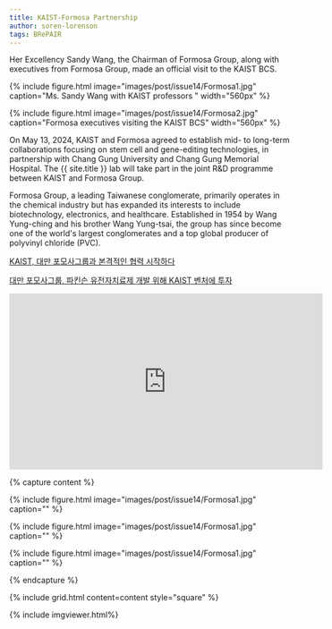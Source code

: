 ```yaml
---
title: KAIST-Formosa Partnership
author: soren-lorenson
tags: BRePAIR
---
```


Her Excellency Sandy Wang, the Chairman of Formosa Group, along with executives from Formosa Group, made an official visit to the KAIST BCS.

{% include figure.html image="images/post/issue14/Formosa1.jpg" caption="Ms. Sandy Wang with KAIST professors " width="560px" %}

{% include figure.html image="images/post/issue14/Formosa2.jpg" caption="Formosa executives visiting the KAIST BCS" width="560px" %}

On May 13, 2024, KAIST and Formosa agreed to establish mid- to long-term collaborations focusing on stem cell and gene-editing technologies, in partnership with Chang Gung University and Chang Gung Memorial Hospital. The {{ site.title }} lab will take part in the joint R&D programme between KAIST and Formosa Group.

Formosa Group, a leading Taiwanese conglomerate, primarily operates in the chemical industry but has expanded its interests to include biotechnology, electronics, and healthcare. Established in 1954 by Wang Yung-ching and his brother Wang Yung-tsai, the group has since become one of the world's largest conglomerates and a top global producer of polyvinyl chloride (PVC).

<a href="https://www.kaist.ac.kr/news/html/news/?mode=V&mng_no=36690&skey=keyword&sval=%ED%98%91%EB%A0%A5&list_s_date=&list_e_date=&GotoPage=1"> KAIST, 대만 포모사그룹과 본격적인 협력 시작하다​ </a>

<a href="https://www.mk.co.kr/news/it/11017135"> 대만 포모사그룹, 파킨슨 유전자치료제 개발 위해 KAIST 벤처에 투자​ </a>

<iframe width="560" height="315" src="https://www.youtube.com/embed/qV_4sJSkz3U?si=hAUf608uDJdm2W51" title="YouTube video player" frameborder="0" allow="accelerometer; autoplay; clipboard-write; encrypted-media; gyroscope; picture-in-picture; web-share" referrerpolicy="strict-origin-when-cross-origin" allowfullscreen></iframe>


{% capture content %}

{% include figure.html image="images/post/issue14/Formosa1.jpg" caption="" %}

{% include figure.html image="images/post/issue14/Formosa1.jpg" caption="" %}

{% include figure.html image="images/post/issue14/Formosa1.jpg" caption="" %}

{% endcapture %}

{% include grid.html content=content style="square" %}

{% include imgviewer.html%}
